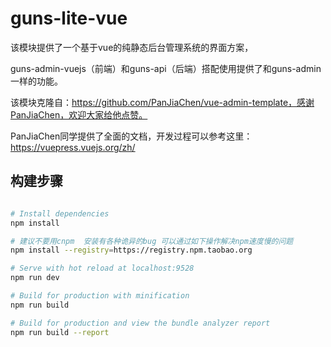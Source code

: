 # guns-lite-vue

该模块提供了一个基于vue的纯静态后台管理系统的界面方案，

guns-admin-vuejs（前端）和guns-api（后端）搭配使用提供了和guns-admin一样的功能。

该模块克隆自：https://github.com/PanJiaChen/vue-admin-template，感谢PanJiaChen，欢迎大家给他点赞。

PanJiaChen同学提供了全面的文档，开发过程可以参考这里：https://vuepress.vuejs.org/zh/
 
## 构建步骤

```bash 

# Install dependencies
npm install

# 建议不要用cnpm  安装有各种诡异的bug 可以通过如下操作解决npm速度慢的问题
npm install --registry=https://registry.npm.taobao.org

# Serve with hot reload at localhost:9528
npm run dev

# Build for production with minification
npm run build

# Build for production and view the bundle analyzer report
npm run build --report
```

